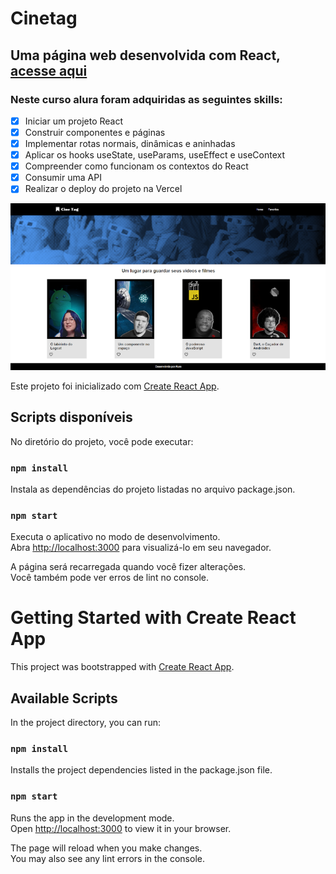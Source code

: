 # Cinetag 
## Uma página web desenvolvida com React, <a href='https://cinetag-two.vercel.app/'>acesse aqui</a>

### Neste curso alura foram adquiridas as seguintes skills:

- [x] Iniciar um projeto React
- [x] Construir componentes e páginas
- [x] Implementar rotas normais, dinâmicas e aninhadas
- [x] Aplicar os hooks useState, useParams, useEffect e useContext
- [x] Compreender como funcionam os contextos do React
- [x] Consumir uma API
- [x] Realizar o deploy do projeto na Vercel

<a href='https://cinetag-two.vercel.app/'><img src='https://github.com/danielcosta010/cinetag/blob/main/public/capa_cinetag.png#vitrinedev'/></a>

Este projeto foi inicializado com [Create React App](https://github.com/facebook/create-react-app).



## Scripts disponíveis

No diretório do projeto, você pode executar:

### `npm install`

Instala as dependências do projeto listadas no arquivo package.json.

### `npm start`

Executa o aplicativo no modo de desenvolvimento.\
Abra [http://localhost:3000](http://localhost:3000) para visualizá-lo em seu navegador.

A página será recarregada quando você fizer alterações.\
Você também pode ver erros de lint no console.


# Getting Started with Create React App

This project was bootstrapped with [Create React App](https://github.com/facebook/create-react-app).

## Available Scripts

In the project directory, you can run:

### `npm install`

Installs the project dependencies listed in the package.json file.

### `npm start`

Runs the app in the development mode.\
Open [http://localhost:3000](http://localhost:3000) to view it in your browser.

The page will reload when you make changes.\
You may also see any lint errors in the console.

